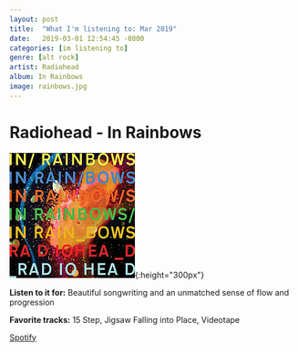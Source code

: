 ```yaml
---
layout: post
title:  "What I'm listening to: Mar 2019"
date:   2019-03-01 12:54:45 -0800
categories: [im listening to]
genre: [alt rock]
artist: Radiohead
album: In Rainbows
image: rainbows.jpg
---
```


# Radiohead - In Rainbows
<!--excerpt-->
![](/assets/albums/rainbows.jpg){:height="300px"}

**Listen to it for:** Beautiful songwriting and an unmatched sense of flow and progression

**Favorite tracks:** 15 Step, Jigsaw Falling into Place, Videotape

[Spotify](spotify:album:7eyQXxuf2nGj9d2367Gi5f)
